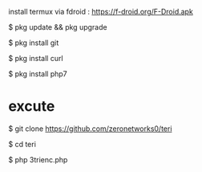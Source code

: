install termux via fdroid : https://f-droid.org/F-Droid.apk

$ pkg update && pkg upgrade

$ pkg install git

$ pkg install curl

$ pkg install php7

# excute
$ git clone https://github.com/zeronetworks0/teri

$ cd teri

$ php 3trienc.php
